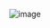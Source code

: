 ![image](https://github.com/pixelatedknight27/SUAS-MegaShield/assets/97324570/9fc6df54-916a-4007-b343-3aa85dca0fca)
